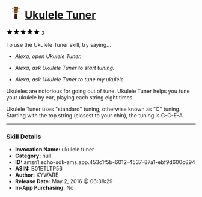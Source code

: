 # &nbsp;<img src="skill_icon" alt="Ukulele Tuner icon" width="36"> [Ukulele Tuner](http://alexa.amazon.com/#skills/amzn1.echo-sdk-ams.app.453c1f5b-6012-4537-87a1-ebf9d600c894)
![5 stars](../../images/ic_star_black_18dp_1x.png)![5 stars](../../images/ic_star_black_18dp_1x.png)![5 stars](../../images/ic_star_black_18dp_1x.png)![5 stars](../../images/ic_star_black_18dp_1x.png)![5 stars](../../images/ic_star_black_18dp_1x.png) 3

To use the Ukulele Tuner skill, try saying...

* *Alexa, open Ukulele Tuner.*

* *Alexa, ask Ukulele Tuner to start tuning.*

* *Alexa, ask Ukulele Tuner to tune my ukulele.*

Ukuleles are notorious for going out of tune. Ukulele Tuner helps you tune your ukulele by ear, playing each string eight times.

Ukulele Tuner uses "standard" tuning, otherwise known as "C" tuning. Starting with the top string (closest to your chin), the tuning is G-C-E-A.

***

### Skill Details

* **Invocation Name:** ukulele tuner
* **Category:** null
* **ID:** amzn1.echo-sdk-ams.app.453c1f5b-6012-4537-87a1-ebf9d600c894
* **ASIN:** B01ETLTP56
* **Author:** XYWARE
* **Release Date:** May 2, 2016 @ 06:38:29
* **In-App Purchasing:** No
